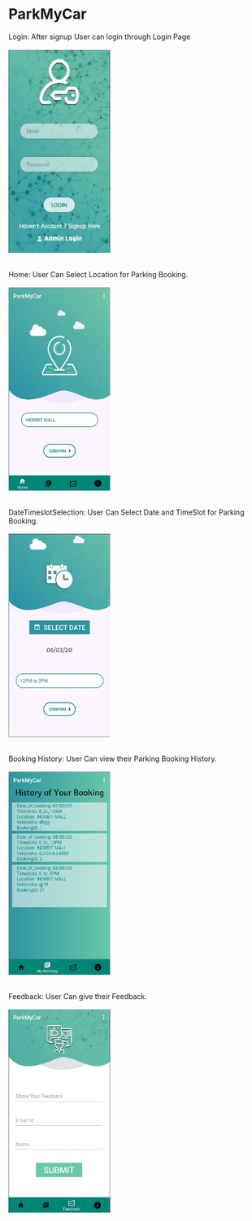 # ParkMyCar


Login: After signup User can login through Login Page <br><br>
<img src="ss/login.png" width="200" height="400"><br><br>

Home: User Can Select Location for Parking Booking. <br><br>
<img src="ss/Home.png" width="200" height="400"><br><br>

DateTimeslotSelection: User Can Select Date and TimeSlot for Parking Booking. <br><br>
<img src="ss/dateTimeSelect.png" width="200" height="400"><br><br>

Booking History: User Can view their Parking Booking History. <br><br>
<img src="ss/History.png" width="200" height="400"><br><br>

Feedback: User Can give their Feedback. <br><br>
<img src="ss/feedback.png" width="200" height="400"><br><br>
